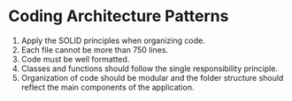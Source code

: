 # Coding Architecture Patterns

1. Apply the SOLID principles when organizing code.
2. Each file cannot be more than 750 lines.
3. Code must be well formatted.
4. Classes and functions should follow the single responsibility principle.
5. Organization of code should be modular and the folder structure should reflect the main components of the application.



